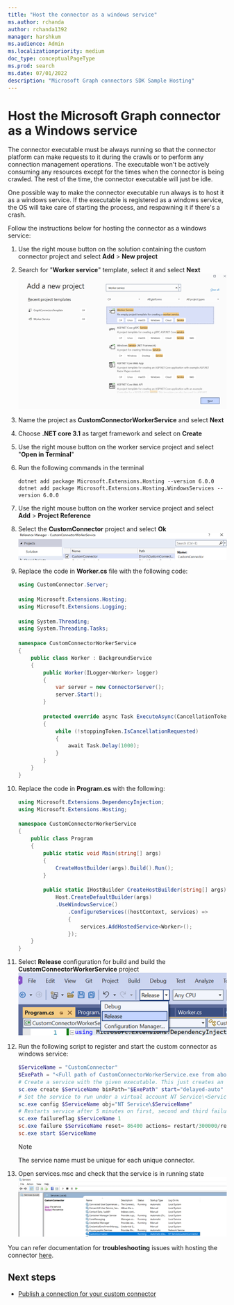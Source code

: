 ```yaml
---
title: "Host the connector as a windows service"
ms.author: rchanda
author: rchanda1392
manager: harshkum
ms.audience: Admin
ms.localizationpriority: medium
doc_type: conceptualPageType
ms.prod: search
ms.date: 07/01/2022
description: "Microsoft Graph connectors SDK Sample Hosting"
---
```


# Host the Microsoft Graph connector as a Windows service

The connector executable must be always running so that the connector platform can make requests to it during the crawls or to perform any connection management operations. The executable won't be actively consuming any resources except for the times when the connector is being crawled. The rest of the time, the connector executable will just be idle.

One possible way to make the connector executable run always is to host it as a windows service. If the executable is registered as a windows service, the OS will take care of starting the process, and respawning it if there's a crash.

Follow the instructions below for hosting the connector as a windows service:

1. Use the right mouse button on the solution containing the custom connector project and select **Add** > **New project**

2. Search for "**Worker service**" template, select it and select **Next**
    ![Screenshot2](images/connectors-sdk/service2.png)

3. Name the project as **CustomConnectorWorkerService** and select **Next**

4. Choose **.NET core 3.1** as target framework and select on **Create**

5. Use the right mouse button on the worker service project and select "**Open in Terminal**"

6. Run the following commands in the terminal

    ```dotnetcli
    dotnet add package Microsoft.Extensions.Hosting --version 6.0.0
    dotnet add package Microsoft.Extensions.Hosting.WindowsServices --version 6.0.0

    ```

7. Use the right mouse button on the worker service project and select **Add** > **Project Reference**

8. Select the **CustomConnector** project and select **Ok**
    ![Screenshot7](images/connectors-sdk/service7.png)

9. Replace the code in **Worker.cs** file with the following code:

    ```csharp
    using CustomConnector.Server;
    
    using Microsoft.Extensions.Hosting;
    using Microsoft.Extensions.Logging;
    
    using System.Threading;
    using System.Threading.Tasks;
    
    namespace CustomConnectorWorkerService
    {
        public class Worker : BackgroundService
        {
            public Worker(ILogger<Worker> logger)
            {
                var server = new ConnectorServer();
                server.Start();
            }
    
            protected override async Task ExecuteAsync(CancellationToken stoppingToken)
            {
                while (!stoppingToken.IsCancellationRequested)
                {
                    await Task.Delay(1000);
                }
            }
        }
    }

    ```

10. Replace the code in **Program.cs** with the following:

    ```csharp
    using Microsoft.Extensions.DependencyInjection;
    using Microsoft.Extensions.Hosting;
    
    namespace CustomConnectorWorkerService
    {
        public class Program
        {
            public static void Main(string[] args)
            {
                CreateHostBuilder(args).Build().Run();
            }
    
            public static IHostBuilder CreateHostBuilder(string[] args) =>
                Host.CreateDefaultBuilder(args)
                .UseWindowsService()
                    .ConfigureServices((hostContext, services) =>
                    {
                        services.AddHostedService<Worker>();
                    });
        }
    }

    ```

11. Select **Release** configuration for build and build the **CustomConnectorWorkerService** project
    ![Screenshot8](images/connectors-sdk/service8.png)

12. Run the following script to register and start the custom connector as windows service:

    ```powershell
    $ServiceName = "CustomConnector"
    $ExePath = "<Full path of CustomConnectorWorkerService.exe from above build>"
    # Create a service with the given executable. This just creates an entry for this service.
    sc.exe create $ServiceName binPath="$ExePath" start="delayed-auto"
    # Set the service to run under a virtual account NT Service\<ServiceName>. Optionally skip this step to run the service under LOCAL SERVICE account
    sc.exe config $ServiceName obj="NT Service\$ServiceName"
    # Restarts service after 5 minutes on first, second and third failures and resets error after 1 day
    sc.exe failureflag $ServiceName 1
    sc.exe failure $ServiceName reset= 86400 actions= restart/300000/restart/300000/restart/300000
    sc.exe start $ServiceName

    ```

    >[!Note]
    >The service name must be unique for each unique connector.

13. Open services.msc and check that the service is in running state
    ![Screenshot9](images/connectors-sdk/service9.png)

You can refer documentation for **troubleshooting** issues with hosting the connector [here](/graph/custom-connector-sdk-troubleshooting#troubleshooting-errors-while-hosting-the-connector-as-a-windows-service).

## Next steps

* [Publish a connection for your custom connector](/graph/custom-connector-sdk-sample-publish)
